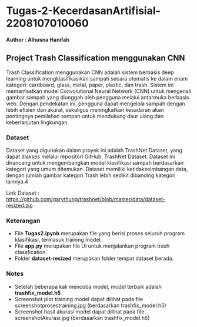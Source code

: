# Tugas-2-KecerdasanArtifisial-2208107010060
**Author : Alhusna Hanifah**

## Project Trash Classification menggunakan CNN

Trash Classification menggunakan CNN adalah sistem berbasis deep learning untuk mengklasifikasikan sampah secara otomatis ke dalam enam kategori: cardboard, glass, metal, paper, plastic, dan trash. Sistem ini memanfaatkan model Convolutional Neural Network (CNN) untuk mengenali gambar sampah yang diunggah oleh pengguna melalui antarmuka berbasis web. Dengan pendekatan ini, pengguna dapat mengelola sampah dengan lebih efisien dan akurat, sekaligus meningkatkan kesadaran akan pentingnya pemilahan sampah untuk mendukung daur ulang dan keberlanjutan lingkungan.


### Dataset
Dataset yang digunakan dalam proyek ini adalah TrashNet Dataset, yang dapat diakses melalui repositori GitHub: TrashNet Dataset. Dataset ini dirancang untuk mengembangkan model klasifikasi sampah berdasarkan kategori yang umum ditemukan. Dataset memiliki ketidakseimbangan data, dengan jumlah gambar kategori Trash lebih sedikit dibanding kategori lainnya.4

Link Dataset : https://github.com/garythung/trashnet/blob/master/data/dataset-resized.zip

### Keterangan 
- File **Tugas2.ipynb** merupakan file yang berisi proses seluruh program klasifikasi, termasuk training model.
- File **app.py** merupakan file UI untuk menjalankan program trash classfication.
- Folder **dataset-resized** merupakan folder tempat dataset berada. 

### Notes 
- Setelah beberapa kali mencoba model, model terbaik adalah **trashfix_model.h5** 
- Screenshot plot training model dapat dilihat pada file screenshotprosestraining.jpg (berdasarkan trashfix_model.h5)  
- Screenshot hasil akurasi model dapat dilihat pada file screenshotAkurasi.jpg (berdasarkan trashfix_model.h5)  

